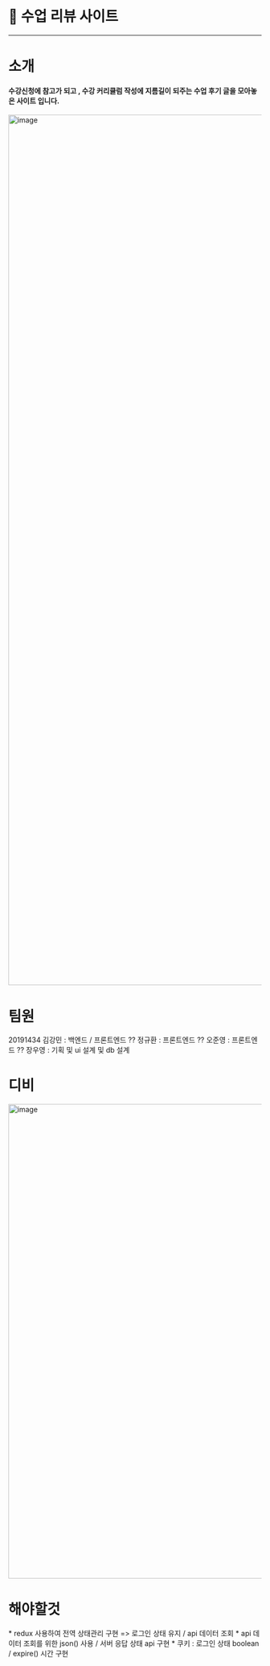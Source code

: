 <h1>📗 수업 리뷰 사이트</h1>

<hr>

<h1>소개</h1>

<h4>
  수강신청에 참고가 되고 , 수강 커리큘럼 작성에 지름길이 되주는 수업 후기 글을 모아놓은 사이트 입니다.
</h4>

<img width="1728" alt="image" src="https://github.com/2ubse/DSU_review_site/assets/76634341/09a64d20-2af8-45ac-84cd-f490a8012d32">

<h1>팀원</h1>
20191434 김강민 : 백엔드 / 프론트엔드
?? 정규환 : 프론트엔드
?? 오준영 : 프론트엔드
?? 장우영 : 기획 및 ui 설계 및 db 설계

<h1>디비</h1>

<img width="942" alt="image" src="https://github.com/2ubse/DSU_review_site/assets/76634341/c139d149-c6a9-43f1-a7bb-89f284c8f655">


<h1>해야할것</h1>
* redux 사용하여 전역 상태관리 구현 => 로그인 상태 유지 / api 데이터 조회
* api 데이터 조회를 위한 json() 사용 / 서버 응답 상태 api 구현
* 쿠키 : 로그인 상태 boolean / expire() 시간 구현
